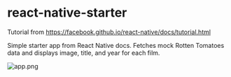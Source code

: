 # react-native-starter
Tutorial from https://facebook.github.io/react-native/docs/tutorial.html

Simple starter app from React Native docs. Fetches mock Rotten Tomatoes data and displays image, title, and year for each film.

![app.png](http://s9.postimg.org/yhciviur3/Screen_Shot_2016_03_25_at_9_01_33_AM.png)

